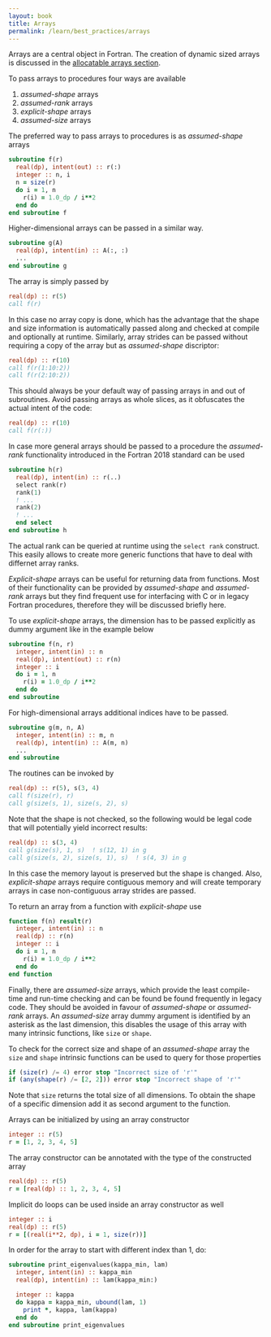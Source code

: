 ```yaml
---
layout: book
title: Arrays
permalink: /learn/best_practices/arrays
---
```


Arrays are a central object in Fortran. The creation of dynamic sized arrays
is discussed in the [allocatable arrays section](./allocatable_arrays.html).

To pass arrays to procedures four ways are available

1. *assumed-shape* arrays
4. *assumed-rank* arrays
2. *explicit-shape* arrays
3. *assumed-size* arrays

The preferred way to pass arrays to procedures is as *assumed-shape* arrays

```fortran
subroutine f(r)
  real(dp), intent(out) :: r(:)
  integer :: n, i
  n = size(r)
  do i = 1, n
    r(i) = 1.0_dp / i**2
  end do
end subroutine f
```

Higher-dimensional arrays can be passed in a similar way.

```fortran
subroutine g(A)
  real(dp), intent(in) :: A(:, :)
  ...
end subroutine g
```

The array is simply passed by

```fortran
real(dp) :: r(5)
call f(r)
```

In this case no array copy is done, which has the advantage that the shape and size
information is automatically passed along and checked at compile and optionally at
runtime.
Similarly, array strides can be passed without requiring a copy of the array but as
*assumed-shape* discriptor:

```fortran
real(dp) :: r(10)
call f(r(1:10:2))
call f(r(2:10:2))
```

This should always be your default way of passing arrays in and out of subroutines.
Avoid passing arrays as whole slices, as it obfuscates the actual intent of the code:

```fortran
real(dp) :: r(10)
call f(r(:))
```

In case more general arrays should be passed to a procedure the *assumed-rank*
functionality introduced in the Fortran 2018 standard can be used

```fortran
subroutine h(r)
  real(dp), intent(in) :: r(..)
  select rank(r)
  rank(1)
  ! ...
  rank(2)
  ! ...
  end select
end subroutine h
```

The actual rank can be queried at runtime using the ``select rank`` construct.
This easily allows to create more generic functions that have to deal with
differnet array ranks.

*Explicit-shape* arrays can be useful for returning data from functions.
Most of their functionality can be provided by *assumed-shape* and *assumed-rank*
arrays but they find frequent use for interfacing with C or in legacy Fortran
procedures, therefore they will be discussed briefly here.

To use *explicit-shape* arrays, the dimension has to be passed explicitly as dummy
argument like in the example below

``` fortran
subroutine f(n, r)
  integer, intent(in) :: n
  real(dp), intent(out) :: r(n)
  integer :: i
  do i = 1, n
    r(i) = 1.0_dp / i**2
  end do
end subroutine
```

For high-dimensional arrays additional indices have to be passed.

``` fortran
subroutine g(m, n, A)
  integer, intent(in) :: m, n
  real(dp), intent(in) :: A(m, n)
  ...
end subroutine
```

The routines can be invoked by

``` fortran
real(dp) :: r(5), s(3, 4)
call f(size(r), r)
call g(size(s, 1), size(s, 2), s)
```

Note that the shape is not checked, so the following would be legal code
that will potentially yield incorrect results:

```fortran
real(dp) :: s(3, 4)
call g(size(s), 1, s)  ! s(12, 1) in g
call g(size(s, 2), size(s, 1), s)  ! s(4, 3) in g
```

In this case the memory layout is preserved but the shape is changed.
Also, *explicit-shape* arrays require contiguous memory and will create temporary
arrays in case non-contiguous array strides are passed.

To return an array from a function with *explicit-shape* use

``` fortran
function f(n) result(r)
  integer, intent(in) :: n
  real(dp) :: r(n)
  integer :: i
  do i = 1, n
    r(i) = 1.0_dp / i**2
  end do
end function
```

Finally, there are *assumed-size* arrays, which provide the least compile-time and run-time
checking and can be found be found frequently in legacy code. They should be avoided
in favour of *assumed-shape* or *assumed-rank* arrays.
An *assumed-size* array dummy argument is identified by an asterisk as the last dimension,
this disables the usage of this array with many intrinsic functions, like ``size`` or
``shape``.

To check for the correct size and shape of an *assumed-shape* array the ``size`` and
``shape`` intrinsic functions can be used to query for those properties

```fortran
if (size(r) /= 4) error stop "Incorrect size of 'r'"
if (any(shape(r) /= [2, 2])) error stop "Incorrect shape of 'r'"
```

Note that ``size`` returns the total size of all dimensions. To obtain the shape of
a specific dimension add it as second argument to the function.

Arrays can be initialized by using an array constructor

```fortran
integer :: r(5)
r = [1, 2, 3, 4, 5]
```

The array constructor can be annotated with the type of the constructed array

```fortran
real(dp) :: r(5)
r = [real(dp) :: 1, 2, 3, 4, 5]
```

Implicit do loops can be used inside an array constructor as well

```fortran
integer :: i
real(dp) :: r(5)
r = [(real(i**2, dp), i = 1, size(r))]
```

In order for the array to start with different index than 1, do:

```fortran
subroutine print_eigenvalues(kappa_min, lam)
  integer, intent(in) :: kappa_min
  real(dp), intent(in) :: lam(kappa_min:)

  integer :: kappa
  do kappa = kappa_min, ubound(lam, 1)
    print *, kappa, lam(kappa)
  end do
end subroutine print_eigenvalues
```
